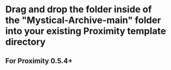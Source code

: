 # Drag and drop the folder inside of the "Mystical-Archive-main" folder into your existing Proximity template directory

## For Proximity 0.5.4+